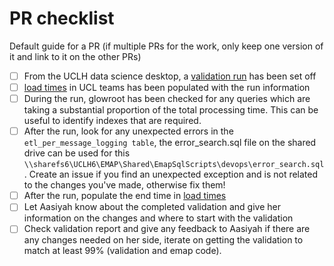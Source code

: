# PR checklist
<!--
    This checklist will be copied by a github actions bot as a comment on every PR
    for an emap repository. 
    So that there is only one checklist across all PRs for a set of changes,
    delete all of the automatically added comments on all but one of the PRs 
    (usually Emap-Core, but if Emap-Core is not involved then use your best judgement)
 -->

Default guide for a PR (if multiple PRs for the work, only keep one version of it and link to it on the other PRs)

- [ ] From the UCLH data science desktop, a [validation run](https://github.com/inform-health-informatics/emap_documentation/blob/develop/SOP/validation_run.md) has been set off
- [ ] [load times](https://teams.microsoft.com/l/channel/19%3Ad3a19685d37241fdbfceb9d30303ea1b%40thread.tacv2/tab%3A%3A20f76f5b-b0d0-45ad-a0a8-3777aa82628d?groupId=03f64fac-1f4f-447c-8a74-6fe0054cf06a&tenantId=1faf88fe-a998-4c5b-93c9-210a11d9a5c2)
  in UCL teams has been populated with the run information
- [ ] During the run, glowroot has been checked for any queries which are taking a substantial proportion of the
total processing time. This can be useful to identify indexes that are required.
- [ ] After the run, look for any unexpected errors in the `etl_per_message_logging table`, the error_search.sql file
  on the shared drive can be used for this `\\sharefs6\UCLH6\EMAP\Shared\EmapSqlScripts\devops\error_search.sql`.
  Create an issue if you find an unexpected exception and is not related to the changes you've made, otherwise
  fix them!
- [ ] After the run, populate the end time in 
  [load times](https://teams.microsoft.com/l/channel/19%3Ad3a19685d37241fdbfceb9d30303ea1b%40thread.tacv2/tab%3A%3A20f76f5b-b0d0-45ad-a0a8-3777aa82628d?groupId=03f64fac-1f4f-447c-8a74-6fe0054cf06a&tenantId=1faf88fe-a998-4c5b-93c9-210a11d9a5c2)
- [ ] Let Aasiyah know about the completed validation and give her information on the changes and where to start
  with the validation
- [ ] Check validation report and give any feedback to Aasiyah if there are any changes needed on her side,
iterate on getting the validation to match at least 99% (validation and emap code).
